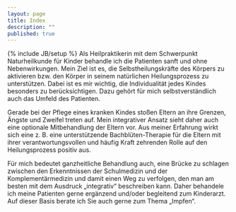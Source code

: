 ```yaml
---
layout: page
title: Index
description: ""
published: true
---
```


{% include JB/setup %}
Als Heilpraktikerin mit dem Schwerpunkt Naturheilkunde für Kinder behandle ich die Patienten sanft und ohne Nebenwirkungen. Mein Ziel ist es, die Selbstheilungskräfte des Körpers zu aktivieren bzw. den Körper in seinem natürlichen Heilungsprozess zu unterstützen. Dabei ist es mir wichtig, die Individualität jedes Kindes besonders zu berücksichtigen. Dazu gehört für mich selbstverständlich auch das Umfeld des Patienten. 


Gerade bei der Pflege eines kranken Kindes stoßen Eltern an ihre Grenzen, Ängste und Zweifel treten auf. Mein integrativer Ansatz sieht daher  auch eine optionale Mitbehandlung der Eltern vor. Aus meiner Erfahrung wirkt sich eine z. B. eine unterstützende Bachblüten-Therapie für die Eltern mit ihrer verantwortungsvollen und häufig Kraft zehrenden Rolle auf den Heilungsprozess positiv aus. 


Für mich bedeutet ganzheitliche Behandlung auch, eine Brücke zu schlagen zwischen den Erkenntnissen der Schulmedizin und der Komplementärmedizin und damit einen Weg zu verfolgen, den man am besten mit dem Ausdruck „integrativ“ beschreiben kann.  Daher behandele ich meine Patienten gerne ergänzend und/oder begleitend zum Kinderarzt. Auf dieser Basis berate ich Sie auch gerne zum Thema „Impfen“.


